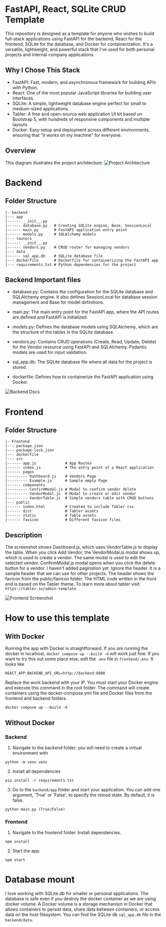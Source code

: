 # FastAPI, React, SQLite CRUD Template
This repository is designed as a template for anyone who wishes to build full-stack applications using FastAPI for the backend, React for the frontend, SQLite for the database, and Docker for containerization. It's a versatile, lightweight, and powerful stack that I've used for both personal projects and internal company applications.

## Why I Chose This Stack
- FastAPI: Fast, modern, and asynchronous framework for building APIs with Python.
- React: One of the most popular JavaScript libraries for building user interfaces.
- SQLite: A simple, lightweight database engine perfect for small to medium-sized applications.
- Tabler: A free and open-source web application UI kit based on Bootstrap 5, with hundreds of responsive components and multiple layouts.
- Docker: Easy setup and deployment across different environments, ensuring that "it works on my machine" for everyone.

## Overview
This diagram illustrates the project architecture:
![Project Architecture](https://github.com/Ballal65/FastAPI-SQLlite-React-Tabler--CRUD-Template-Without-authentication/blob/main/Docker%20Overview.png)

# Backend
## Folder Structure
```
|- backend
|--- app
|------ __init__.py
|------ database.py   # Creating SQLite engine, Base, SessionLocal
|------ main.py       # FastAPI application entry point
|------ models.py     # SQLAlchemy models
|--- routers
|------ __init__.py
|------ vendors.py    # CRUD router for managing vendors
|--- data
|------ sql_app.db    # SQLite database file
|--- dockerfile       # Dockerfile for containerizing the FastAPI app
|--- requirements.txt # Python dependencies for the project
```
## Backend Important files
- database.py: Contains the configuration for the SQLite database and SQLAlchemy engine. It also defines SessionLocal for database session management and Base for model definitions.

- main.py: The main entry point for the FastAPI app, where the API routes are defined and FastAPI is initialized.

- models.py: Defines the database models using SQLAlchemy, which are the structure of the tables in the SQLite database.

- vendors.py: Contains CRUD operations (Create, Read, Update, Delete) for the Vendor resource using FastAPI and SQLAlchemy. Pydantic models are used for input validation.

- sql_app.db: The SQLite database file where all data for the project is stored.

- dockerfile: Defines how to containerize the FastAPI application using Docker.

![Backend Docs](https://github.com/Ballal65/FastAPI-SQLlite-React-Tabler--CRUD-Template-Without-authentication/blob/main/Backend%20Docs.png)

# Frontend
## Folder Structure
```
|- Frontend
|--- package.json
|--- package-lock.json
|--- dockerfile
!--- src
|------ app.js             # App Routes
|------ index.js           # The entry point of a React application
|------ pages
|--------- Dashboard.js    # Vendors Page
|--------- Example.js      # Sample empty Page
|------ components
|--------- ConfirmModal.js # Modal to confirm vendor delete
|--------- VendorModal.js  # Modal to create or edit vendor
|--------- VendorTable.js  # Simple vendors table with CRUD buttons
|--- public
|------ index.html         # Created to include Tabler css
|------ dist               # Tabler assets
|------ static             # Table assets
|------ favicon            # Different favicon files
```

## Description 
The screenshot shows Dashboard.js, which uses VendorTable.js to display the table. When you click Add Vendor, the VendorModal.js modal shows up, which is used to create a vendor. The same modal is used to edit the selected vendor. ConfirmModal.js modal opens when you click the delete button for a vendor. I haven't added pagination yet. 
Ignore the header. It is a sample header that we can use for other projects. The header shows the favicon from the public/favicon folder. The HTML code written in the front end is based on the Tabler theme. To learn more about tabler visit `https://tabler.io/admin-template` 

![Frontend Screenshot](https://github.com/Ballal65/FastAPI-SQLlite-React-Tabler--CRUD-Template-Without-authentication/blob/main/Frontend%20Screenshot.png)

# How to use this template
## With Docker
Running the app with Docker is straightforward. If you are running the docker in localhost, `docker compose up --build -d` will work just fine. If you want to try this out some place else, edit the `.env` file in `frontend/.env`. It looks like 
```
REACT_APP_BACKEND_API_URL=http://backend:8000
```
Replace the work backend with your IP. You must start your Docker engine and execute this command in the root folder. The command will create containers using the docker-compose.yml file and Docker files from the frontend and backend folders. 
```
docker compose up --build -d
```

## Without Docker
### Backend
1. Navigate to the backend folder, you will need to create a virtual environment with 
```
python -m venv venv
```
2. Install all dependencies
```
pip install -r requirements.txt
```
3. Go to the `backend/app` folder and start your application. You can add one argument, 'True' or 'False', to specify the reload state. By default, it is false.
```
python main.py (True/False)
```

### Frontend
1. Navigate to the frontend folder. Install dependencies.
 ```
npm install
 ```
2. Start the app.
```
npm start
```
# Database mount
I love working with SQLite db for smaller or personal applications. The database is safe even if you destroy the docker container as we are using docker volume. A Docker volume is a storage mechanism in Docker that allows containers to persist data, share data between containers, or access data on the host filesystem. You can find the SQLite db `sql_app.db` file in the `backend/data`. 
